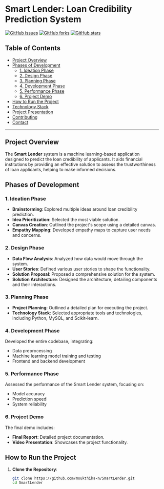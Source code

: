 # Smart Lender: Loan Credibility Prediction System

[![GitHub issues](https://img.shields.io/github/issues/moukthika-n/SmartLender)](https://github.com/moukthika-n/SmartLender/issues)
[![GitHub forks](https://img.shields.io/github/forks/moukthika-n/SmartLender)](https://github.com/moukthika-n/SmartLender/network)
[![GitHub stars](https://img.shields.io/github/stars/moukthika-n/SmartLender)](https://github.com/moukthika-n/SmartLender/stargazers)

## Table of Contents

- [Project Overview](#project-overview)
- [Phases of Development](#phases-of-development)
  - [1. Ideation Phase](#1-ideation-phase)
  - [2. Design Phase](#2-design-phase)
  - [3. Planning Phase](#3-planning-phase)
  - [4. Development Phase](#4-development-phase)
  - [5. Performance Phase](#5-performance-phase)
  - [6. Project Demo](#6-project-demo)
- [How to Run the Project](#how-to-run-the-project)
- [Technology Stack](#technology-stack)
- [Project Presentation](#project-presentation)
- [Contributing](#contributing)
- [Contact](#contact)

---

## Project Overview

The **Smart Lender** system is a machine learning-based application designed to predict the loan credibility of applicants. It aids financial institutions by providing an effective solution to assess the trustworthiness of loan applicants, helping to make informed decisions.

## Phases of Development

### 1. Ideation Phase
- **Brainstorming**: Explored multiple ideas around loan credibility prediction.
- **Idea Prioritization**: Selected the most viable solution.
- **Canvas Creation**: Outlined the project's scope using a detailed canvas.
- **Empathy Mapping**: Developed empathy maps to capture user needs and concerns.

### 2. Design Phase
- **Data Flow Analysis**: Analyzed how data would move through the system.
- **User Stories**: Defined various user stories to shape the functionality.
- **Solution Proposal**: Proposed a comprehensive solution for the system.
- **Solution Architecture**: Designed the architecture, detailing components and their interactions.

### 3. Planning Phase
- **Project Planning**: Outlined a detailed plan for executing the project.
- **Technology Stack**: Selected appropriate tools and technologies, including Python, MySQL, and Scikit-learn.

### 4. Development Phase
Developed the entire codebase, integrating:
- Data preprocessing
- Machine learning model training and testing
- Frontend and backend development

### 5. Performance Phase
Assessed the performance of the Smart Lender system, focusing on:
- Model accuracy
- Prediction speed
- System reliability

### 6. Project Demo
The final demo includes:
- **Final Report**: Detailed project documentation.
- **Video Presentation**: Showcases the project functionality.

## How to Run the Project

1. **Clone the Repository**:
   ```bash
   git clone https://github.com/moukthika-n/SmartLender.git
   cd SmartLender
